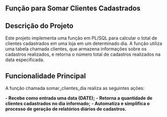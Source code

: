 ## Função para Somar Clientes Cadastrados 

## Descrição do Projeto
Este projeto implementa uma função em PL/SQL para calcular o total de clientes cadastrados em uma loja em um determinado dia. A função utiliza uma tabela chamada clientes, que armazena informações sobre os cadastros realizados, e retorna o número total de cadastros realizados na data especificada.

## Funcionalidade Principal
A função chamada somar_clientes_dia realiza as seguintes ações:

**- Recebe como entrada uma data (DATE);**
**- Retorna a quantidade de clientes cadastrados no dia informado;**
**- Automatiza e simplifica o processo de geração de relatórios diários de cadastros.**